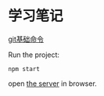 学习笔记
=============

[git基础命令](git.md)

Run the project:

	npm start

open [the server](http://localhost:7000) in browser.


